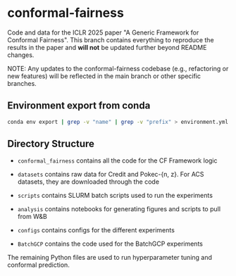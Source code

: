 # conformal-fairness

Code and data for the ICLR 2025 paper "A Generic Framework for Conformal Fairness". This branch contains everything to reproduce the results in the paper and **will not** be updated further beyond README changes.

NOTE: Any updates to the conformal-fairness codebase (e.g., refactoring or new features) will be reflected in the main branch or other specific branches.


## Environment export from conda

```bash
conda env export | grep -v "name" | grep -v "prefix" > environment.yml
```

## Directory Structure

- `conformal_fairness` contains all the code for the CF Framework logic

- `datasets` contains raw data for Credit and Pokec-{n, z}. For ACS datasets, they are downloaded through the code

- `scripts` contains SLURM batch scripts used to run the experiments

- `analysis` contains notebooks for generating figures and scripts to pull from W&B

- `configs` contains configs for the different experiments

- `BatchGCP` contains the code used for the BatchGCP experiments

The remaining Python files are used to run hyperparameter tuning and conformal prediction.
